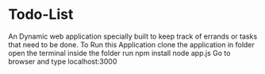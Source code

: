 # Todo-List
An Dynamic web application specially built to keep track of errands or tasks that need to be done.
To Run this Application
clone the application in folder
open the terminal inside the folder
run npm install
node app.js
Go to browser and type localhost:3000
